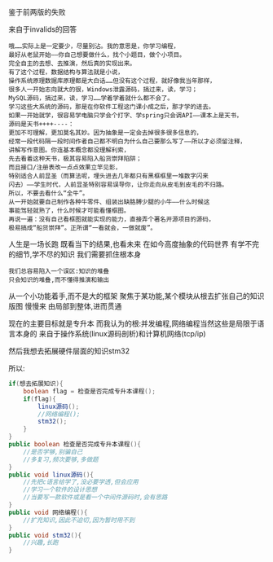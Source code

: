 鉴于前两版的失败

来自于invalids的回答
```text
哦……实际上是一定要少，尽量别沾。我的意思是，你学习编程，
最好从老鼠开始——你自己想要做什么，找个小题目，做个小项目。
完全自主的去想、去推演，然后真的实现出来。
有了这个过程，数据结构与算法就是小说，
操作系统原理数据库原理都是大白话……但没有这个过程，就好像我当年那样，
很多人一开始志向就大的很，Windows泄露源码，搞过来，读，学习；
MySQL源码，搞过来，读，学习……学着学着就什么都不会了。
学习这些大系统的源码，那是在你软件工程这门课小成之后，那才学的进去。
如果一开始就学，很容易学电脑只学会个打字、学spring只会调API——课本上是天书，
源码是天书++++----：
更加不可理解，更加莫名其妙。因为抽象是一定会去掉很多很多信息的，
经常一段代码隔一段时间作者自己都不明白为什么自己要那么写了——所以才必须留注释，
讲解写作意图。你连基本概念都没理解利索，
先去看着这种天书，极其容易陷入船货崇拜陷阱；
而且接口/注册表改一点点效果立竿见影，
特别适合人前显圣（而算法呢，埋头进去几年都只有黑框框里一堆数字闪来
闪去）——学生时代，人前显圣特别容易误导你，让你走向从皮毛到皮毛的不归路。
所以，不要去看什么“全牛”。
从一开始就要自己制作各种牛零件、组装出缺胳膊少腿的小牛——什么时候这
事能驾轻就熟了，什么时候才可能看懂框图。
再说一遍：没有自己看框图就能实现的能力，直接弄个著名开源项目的源码，
极易搞成“船货崇拜”。正所谓“一看就会，一做就废”。
```

人生是一场长跑
既看当下的结果,也看未来
在如今高度抽象的代码世界
有学不完的细节,学不尽的知识
我们需要抓住根本身
```text
我们总容易陷入一个误区:知识的堆叠
只会知识的堆叠,而不懂得推演和输出
```

从一个小功能着手,而不是大的框架
聚焦于某功能,某个模块从根去扩张自己的知识版图
慢慢来
由局部到整体,进而贯通

现在的主要目标就是专升本
而我认为的根:并发编程,网络编程当然这些是局限于语言本身的
来自于操作系统(linux源码剖析)和计算机网络(tcp/ip)

然后我想去拓展硬件层面的知识stm32

所以:
```java
if(想去拓展知识){
	boolean flag = 检查是否完成专升本课程();
	if(flag){
		linux源码();
		//网络编程();
		stm32();
	}
}
public boolean 检查是否完成专升本课程(){
	//是否学够,别骗自己
	//多复习,频次要够,多做题
}
public void linux源码(){
	//先把c语言给学了,没必要学透,但会应用
	//学习一个软件的设计思想
	//当要写一款软件或是看一个中间件源码时,会有思路
}
public void 网络编程(){
	//扩充知识,因此不迫切,因为暂时用不到
}
public void stm32(){
	//兴趣,长跑
}

